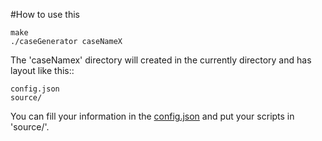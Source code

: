 #How to use this

```
make
./caseGenerator caseNameX

```

The 'caseNamex' directory will created in the currently directory and has layout like this::
```
config.json
source/

```

You can fill your information in the [config.json](https://github.com/huawei-openlab/oct-engine/blob/master/cases/spec.md#case-configuration) and put your scripts in 'source/'.

